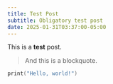 ```yaml
---
title: Test Post
subtitle: Obligatory test post
date: 2025-01-31T03:37:00-05:00
---
```


This is a **test** post.

> And this is a blockquote.

```swift
print("Hello, world!")
```
